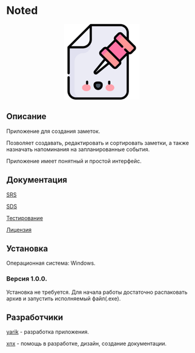 # Noted

<p align="center">
  <img src="files/pictures/notedpic.png" alt="Preview icon" width="200"/>
</p>

## Описание

Приложение для создания заметок.

Позволяет создавать, редактировать и сортировать заметки, а также назначать напоминания на запланированные события.

Приложение имеет понятный и простой интерфейс.

## Документация

[SRS](https://github.com/yaroslavbtw/Noted/blob/main/SRS.md)

[SDS](https://github.com/yaroslavbtw/Noted/blob/main/SDS.md)

[Тестирование](https://github.com/yaroslavbtw/Noted/blob/main/Testing.md)

[Лицензия](https://github.com/yaroslavbtw/Noted/blob/main/License.txt)

## Установка

Операционная система: Windows.

### Версия 1.0.0.

Установка не требуется. Для начала работы достаточно распаковать архив и запустить исполняемый файл(.exe).

## Разработчики

[yarik](https://github.com/yaroslavbtw) - разработка приложения.

[xnx](https://github.com/xaritoshaxnx) - помощь в разработке, дизайн, создание документации.
